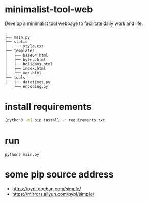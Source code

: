 # minimalist-tool-web
Develop a minimalist tool webpage to facilitate daily work and life.

```
.
├── main.py
├── static
│   └── style.css
├── templates
│   ├── base64.html
│   ├── bytes.html
│   ├── holidays.html
│   ├── index.html
│   └── xor.html
└── tools
│   ├── datetimes.py
    └── encoding.py
```

# install requirements

```bash
[python3 -m] pip install -r requirements.txt
```

# run

```
python3 main.py
```

# some pip source address

- https://pypi.douban.com/simple/
- https://mirrors.aliyun.com/pypi/simple/
